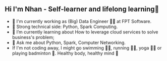 ## Hi I'm Nhan - Self-learner and lifelong learning👋

<!--
**milynox/milynox** is a ✨ _special_ ✨ repository because its `README.md` (this file) appears on your GitHub profile.

Here are some ideas to get you started:

- 🔭 I’m currently working on ...
- 🌱 I’m currently learning ...
- 👯 I’m looking to collaborate on ...
- 🤔 I’m looking for help with ...
- 💬 Ask me about ...
- 📫 How to reach me: ...
- 😄 Pronouns: ...
- ⚡ Fun fact: ...
-->

- 🔭 I'm currently working as (Big) Data Engineer 🧑‍💻 at FPT Software.
- 💪 Strong technical side: Python, Spark Computing.
- 🌱 I’m currently learning about How to leverage cloud services to solve business's problem;
- 💬 Ask me about Python, Spark, Computer Networking.
- If I'm not coding away, I might go swimming 🏊‍♂️, running 🏃‍♂️, yoga 🧘‍♂️ or playing badminton 🏸. Healthy body, healthy mind 🧠
